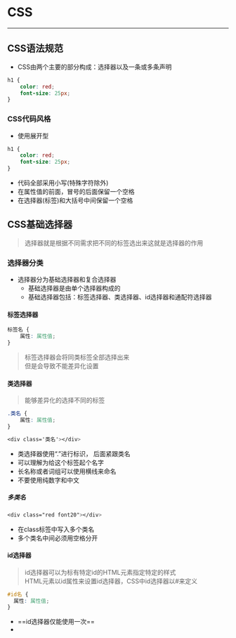 # CSS  

---  

## CSS语法规范

- CSS由两个主要的部分构成：选择器以及一条或多条声明
```css
h1 {
    color: red;
    font-size: 25px;
}
```

### CSS代码风格

- 使用展开型
```css
h1 {
    color: red;
    font-size: 25px;
}
```

- 代码全部采用小写(特殊字符除外)
- 在属性值的前面，冒号的后面保留一个空格
- 在选择器(标签)和大括号中间保留一个空格


## CSS基础选择器

> 选择器就是根据不同需求把不同的标签选出来这就是选择器的作用

### 选择器分类

- 选择器分为基础选择器和复合选择器
  - 基础选择器是由单个选择器构成的
  - 基础选择器包括：标签选择器、类选择器、id选择器和通配符选择器

#### 标签选择器

```css
标签名 {
    属性: 属性值;
}
```

> 标签选择器会将同类标签全部选择出来  
> 但是会导致不能差异化设置

#### 类选择器

> 能够差异化的选择不同的标签

```css
.类名 {
    属性: 属性值;
}

<div class='类名'></div>
```

- 类选择器使用“.”进行标识， 后面紧跟类名
- 可以理解为给这个标签起个名字
- 长名称或者词组可以使用横线来命名
- 不要使用纯数字和中文

##### 多类名

```css
<div class="red font20"></div>
```

- 在class标签中写入多个类名
- 多个类名中间必须用空格分开


#### id选择器

> id选择器可以为标有特定id的HTML元素指定特定的样式  
> HTML元素以id属性来设置id选择器，CSS中id选择器以#来定义

```css
#id名 {
  属性: 属性值;
}
```

- ==id选择器仅能使用一次==  
- 
